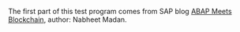 The first part of this test program comes from SAP blog [ABAP Meets Blockchain](https://blogs.sap.com/2018/03/03/abap-meets-blockchain/), author: Nabheet Madan.
